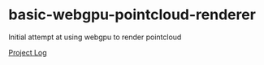 # basic-webgpu-pointcloud-renderer
Initial attempt at using webgpu to render pointcloud

[Project Log](https://flowery-father-e8f.notion.site/Pointcloud-Renderer-f6fd8d8e64304141b12646609a8dc374)


